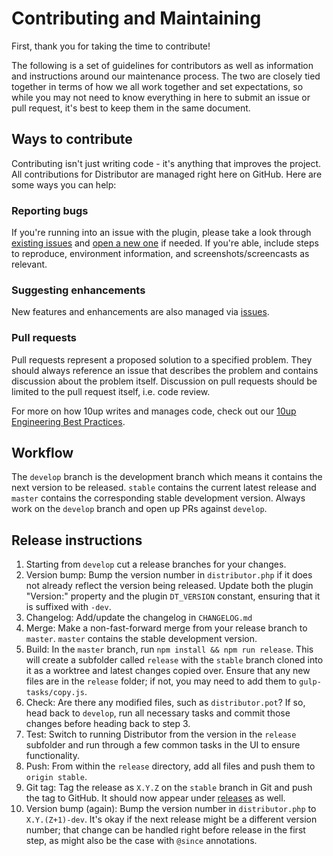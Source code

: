 # Contributing and Maintaining

First, thank you for taking the time to contribute!

The following is a set of guidelines for contributors as well as information and instructions around our maintenance process. The two are closely tied together in terms of how we all work together and set expectations, so while you may not need to know everything in here to submit an issue or pull request, it's best to keep them in the same document.

## Ways to contribute

Contributing isn't just writing code - it's anything that improves the project. All contributions for Distributor are managed right here on GitHub. Here are some ways you can help:

### Reporting bugs

If you're running into an issue with the plugin, please take a look through [existing issues](https://github.com/10up/distributor/issues) and [open a new one](https://github.com/10up/distributor/issues/new) if needed. If you're able, include steps to reproduce, environment information, and screenshots/screencasts as relevant.

### Suggesting enhancements

New features and enhancements are also managed via [issues](https://github.com/10up/distributor/issues).

### Pull requests

Pull requests represent a proposed solution to a specified problem. They should always reference an issue that describes the problem and contains discussion about the problem itself. Discussion on pull requests should be limited to the pull request itself, i.e. code review.

For more on how 10up writes and manages code, check out our [10up Engineering Best Practices](https://10up.github.io/Engineering-Best-Practices/).

## Workflow

The `develop` branch is the development branch which means it contains the next version to be released. `stable` contains the current latest release and `master` contains the corresponding stable development version. Always work on the `develop` branch and open up PRs against `develop`.

## Release instructions

1. Starting from `develop` cut a release branches for your changes.
2. Version bump: Bump the version number in `distributor.php` if it does not already reflect the version being released.  Update both the plugin "Version:" property and the plugin `DT_VERSION` constant, ensuring that it is suffixed with `-dev`.
3. Changelog: Add/update the changelog in `CHANGELOG.md`
3. Merge: Make a non-fast-forward merge from your release branch to `master`. `master` contains the stable development version.
4. Build: In the `master` branch, run `npm install && npm run release`. This will create a subfolder called `release` with the `stable` branch cloned into it as a worktree and latest changes copied over. Ensure that any new files are in the `release` folder; if not, you may need to add them to `gulp-tasks/copy.js`.
5. Check: Are there any modified files, such as `distributor.pot`? If so, head back to `develop`, run all necessary tasks and commit those changes before heading back to step 3.
6. Test: Switch to running Distributor from the version in the `release` subfolder and run through a few common tasks in the UI to ensure functionality.
7. Push: From within the `release` directory, add all files and push them to `origin stable`.
8. Git tag: Tag the release as `X.Y.Z` on the `stable` branch in Git and push the tag to GitHub. It should now appear under [releases](https://github.com/10up/distributor/releases) as well.
9. Version bump (again): Bump the version number in `distributor.php` to `X.Y.(Z+1)-dev`. It's okay if the next release might be a different version number; that change can be handled right before release in the first step, as might also be the case with `@since` annotations.
